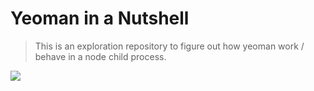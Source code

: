 # Yeoman in a Nutshell

> This is an exploration repository to figure out how yeoman work / behave in a node child process.

![](http://yeoman.io/assets/img/illustration-home-inverted.1f86.png)
